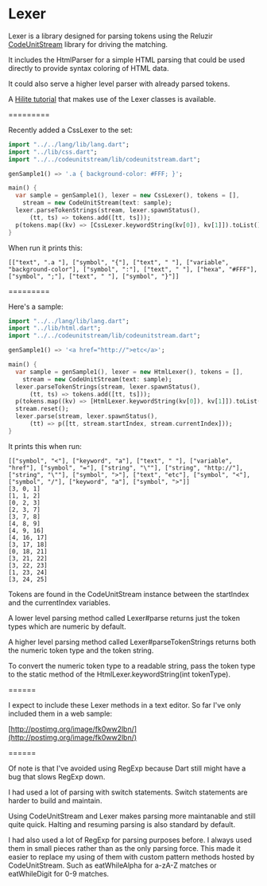 Lexer
=====

Lexer is a library designed for parsing tokens using the Reluzir [CodeUnitStream](https://github.com/jpedrosa/reluzir/tree/master/codeunitstream) library for driving the matching.

It includes the HtmlParser for a simple HTML parsing that could be used directly to provide syntax coloring of HTML data.

It could also serve a higher level parser with already parsed tokens.

A [Hilite tutorial](https://github.com/jpedrosa/reluzir/tree/master/lexer/tutorial) that makes use of the Lexer classes is available.

=========

Recently added a CssLexer to the set:

```dart
import "../../lang/lib/lang.dart";
import "../lib/css.dart";
import "../../codeunitstream/lib/codeunitstream.dart";

genSample1() => '.a { background-color: #FFF; }';

main() {
  var sample = genSample1(), lexer = new CssLexer(), tokens = [],
    stream = new CodeUnitStream(text: sample);
  lexer.parseTokenStrings(stream, lexer.spawnStatus(), 
      (tt, ts) => tokens.add([tt, ts]));
  p(tokens.map((kv) => [CssLexer.keywordString(kv[0]), kv[1]]).toList());
}
```

When run it prints this:

```
[["text", ".a "], ["symbol", "{"], ["text", " "], ["variable", "background-color"], ["symbol", ":"], ["text", " "], ["hexa", "#FFF"], ["symbol", ";"], ["text", " "], ["symbol", "}"]]
```

=========

Here's a sample:

```dart
import "../../lang/lib/lang.dart";
import "../lib/html.dart";
import "../../codeunitstream/lib/codeunitstream.dart";

genSample1() => '<a href="http://">etc</a>';

main() {
  var sample = genSample1(), lexer = new HtmlLexer(), tokens = [],
    stream = new CodeUnitStream(text: sample);
  lexer.parseTokenStrings(stream, lexer.spawnStatus(), 
      (tt, ts) => tokens.add([tt, ts]));
  p(tokens.map((kv) => [HtmlLexer.keywordString(kv[0]), kv[1]]).toList());
  stream.reset();
  lexer.parse(stream, lexer.spawnStatus(),
      (tt) => p([tt, stream.startIndex, stream.currentIndex]));
}
```

It prints this when run:

```
[["symbol", "<"], ["keyword", "a"], ["text", " "], ["variable", "href"], ["symbol", "="], ["string", "\""], ["string", "http://"], ["string", "\""], ["symbol", ">"], ["text", "etc"], ["symbol", "<"], ["symbol", "/"], ["keyword", "a"], ["symbol", ">"]]
[3, 0, 1]
[1, 1, 2]
[0, 2, 3]
[2, 3, 7]
[3, 7, 8]
[4, 8, 9]
[4, 9, 16]
[4, 16, 17]
[3, 17, 18]
[0, 18, 21]
[3, 21, 22]
[3, 22, 23]
[1, 23, 24]
[3, 24, 25]
```

Tokens are found in the CodeUnitStream instance between the startIndex and the currentIndex variables.

A lower level parsing method called Lexer#parse returns just the token types which are numeric by default.

A higher level parsing method called Lexer#parseTokenStrings returns both the numeric token type and the token string.

To convert the numeric token type to a readable string, pass the token type to the static method of the HtmlLexer.keywordString(int tokenType).

======

I expect to include these Lexer methods in a text editor. So far I've only included them in a web sample:

[http://postimg.org/image/fk0ww2lbn/](http://postimg.org/image/fk0ww2lbn/)

======

Of note is that I've avoided using RegExp because Dart still might have a bug that slows RegExp down.

I had used a lot of parsing with switch statements. Switch statements are harder to build and maintain.

Using CodeUnitStream and Lexer makes parsing more maintanable and still quite quick. Halting and resuming parsing is also standard by default.

I had also used a lot of RegExp for parsing purposes before. I always used them in small pieces rather than as the only parsing force. This made it easier to replace my using of them with custom pattern methods hosted by CodeUnitStream. Such as eatWhileAlpha for a-zA-Z matches or eatWhileDigit for 0-9 matches.








